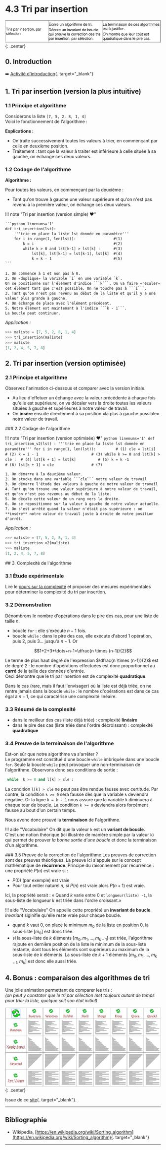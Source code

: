 # 4.3 Tri par insertion

![image](data/BO.png){: .center}

## 0. Introduction
:arrow_right: [Activité d'introduction](../intro_cours/){. target="_blank"}



## 1. Tri par insertion (version la plus intuitive)

### 1.1  Principe et algorithme
Considérons la liste `[7, 5, 2, 8, 1, 4]`  
Voici le fonctionnement de l'algorithme :  

<center>
<gif-player src="https://glassus.github.io/premiere_nsi/T4_Algorithmique/4.3_Tri_par_insertion/data/insertion1.gif" speed="1" play></gif-player>
</center>


**Explications :**

- On traite successivement toutes les valeurs à trier, en commençant par celle en deuxième position.
- Traitement : tant que la valeur à traiter est inférieure à celle située à sa gauche, on échange ces deux valeurs.

### 1.2 Codage de l'algorithme

**Algorithme :** 

Pour toutes les valeurs, en commençant par la deuxième :

- Tant qu'on trouve à gauche une valeur supérieure et qu'on n'est pas revenu à la première valeur, on échange ces deux valeurs.


!!! note "Tri par insertion (version simple) :heart:"
    
    ```python linenums='1'
    def tri_insertion(lst):
        '''trie en place la liste lst donnée en paramètre'''
        for i in range(1, len(lst)):                 #(1)
            k = i                                    #(2)
            while k > 0 and lst[k-1] > lst[k] :      #(3)
                lst[k], lst[k-1] = lst[k-1], lst[k]  #(4)    
                k = k - 1                            #(5)   
    ```

    1. On commence à 1 et non pas à 0.
    2. On «duplique» la variable `i` en une variable `k`.  
    On se positionne sur l'élément d'indice ```k```. On va faire «reculer» cet élément tant que c'est possible. On ne touche pas à ```i```. 
    3. Tant qu'on n'est pas revenu au début de la liste et qu'il y a une valeur plus grande à gauche.
    4. On échange de place avec l'élément précédent.
    5. Notre élément est maintenant à l'indice ```k - 1```.  
    La boucle peut continuer.
    


*Application :*


```python
>>> maliste = [7, 5, 2, 8, 1, 4]
>>> tri_insertion(maliste)
>>> maliste
[1, 2, 4, 5, 7, 8]
```

## 2. Tri par insertion (version optimisée)

### 2.1 Principe et algorithme
Observez l'animation ci-dessous et comparer avec la version initiale.  

<center>
<gif-player src="https://glassus.github.io/premiere_nsi/T4_Algorithmique/4.3_Tri_par_insertion/data/insertion2.gif" speed="1" play></gif-player>
</center>

- Au lieu d'effetuer un échange avec la valeur précédente à chaque fois qu'elle est supérieure, on va décaler vers la droite toutes les valeurs situées à gauche et supérieures à notre valeur de travail.
- On **insère** ensuite directement à sa position «la plus à gauche possible» notre valeur de travail. 

### 2.2 Codage de l'algorithme

!!! note "Tri par insertion (version optimisée) :heart:"
    ```python linenums='1'
    def tri_insertion_v2(lst) :
        '''trie en place la liste lst donnée en paramètre'''
        for i in range(1, len(lst)):         # (1)
            cle = lst[i]                     # (2)
            k = i - 1                        # (3)
            while k >= 0 and lst[k] > cle :  # (4)
                lst[k + 1] = lst[k]          # (5)
                k = k -1                     # (6)
            lst[k + 1] = cle                 # (7)
    ```

    1. On démarre à la deuxième valeur.
    2. On stocke dans une variable ```cle``` notre valeur de travail
    3. On démarre l'étude des valeurs à gauche de notre valeur de travail
    4. Tant qu'on trouve une valeur supérieure à notre valeur de travail, et qu'on n'est pas revenus au début de la liste.
    5. On décale cette valeur de un rang vers la droite.
    6. On se repositionne sur la valeur à gauche de notre valeur actuelle.
    7. On s'est arrêté quand la valeur n'était pas supérieure : on **insère** notre valeur de travail juste à droite de notre position d'arrêt.


*Application :*


```python
>>> maliste = [7, 5, 2, 8, 1, 4]
>>> tri_insertion_v2(maliste)
>>> maliste
[1, 2, 4, 5, 7, 8]
```

## 3. Complexité de l'algorithme

### 3.1  Étude expérimentale

Lire le [cours sur la complexité](../../4.2_Complexite/cours/) et proposer des mesures expérimentales pour déterminer la complexité du tri par insertion.



### 3.2 Démonstration
Dénombrons le nombre d'opérations dans le pire des cas, pour une liste de taille $n$.

- boucle `for` : elle s'exécute $n-1$ fois.
- boucle `while` : dans le pire des cas, elle exécute d'abord 1 opération, puis 2, puis 3... jusqu'à $n-1$. Or 

$$1+2+3+\dots+n-1=\dfrac{n \times (n-1)}{2}$$

Le terme de plus haut degré de l'expression $\dfrac{n \times (n-1)}{2}$ est de degré 2 : le nombre d'opérations effectuées est donc proportionnel au **carré** de la taille des données d'entrée.  
Ceci démontre que le tri par insertion est de complexité **quadratique**.

Dans le cas (rare, mais il faut l'envisager) où la liste est déjà triée, on ne rentre jamais dans la boucle `while` : le nombre d'opérations est dans ce cas égal à $n-1$, ce qui caractérise une complexité linéaire.

### 3.3 Résumé de la complexité 

- dans le meilleur des cas (liste déjà triée) : complexité **linéaire**
- dans le pire des cas (liste triée dans l'ordre décroissant) : complexité **quadratique**

### 3.4 Preuve de la terminaison de l'algorithme



Est-on sûr que notre algorithme va s'arrêter ?  
Le programme est constitué d'une boucle `while` imbriquée dans une boucle `for`. Seule la boucle `while` peut provoquer une non-terminaison de l'algorithme. Observons donc ses conditions de sortie : 

```python
 while  k >= 0 and l[k] > cle :
```

La condition `l[k] > cle` ne peut pas être rendue fausse avec certitude. 
Par contre, la condition `k >= 0` sera fausse dès que la variable `k` deviendra négative. Or la ligne 
`k = k - 1` nous assure que la variable `k` diminuera à chaque tour de boucle. La condition  `k >= 0` deviendra alors forcément fausse au bout d'un certain temps.

Nous avonc donc prouvé la **terminaison** de l'algorithme.

!!! aide "Vocabulaire"
    On dit que la valeur `k` est un **variant de boucle**.  
    C'est une notion théorique (ici illustrée de manière simple par la valeur `k`) qui permet de prouver *la bonne sortie d'une boucle* et donc la terminaison d'un algorithme.


### 3.5 Preuve de la correction de l'algorithme
Les preuves de correction sont des preuves théoriques. La preuve ici s'appuie sur le concept mathématique de **récurrence**. 
Principe du raisonnement par récurrence : 
une propriété $P(n)$ est vraie si :

- $P(0)$ (par exemple) est vraie
- Pour tout entier naturel $n$, si $P(n)$ est vraie alors $P(n+1)$ est vraie.

Ici, la propriété serait : « Quand $k$ varie entre 0 et `longueur(liste) -1`, la sous-liste de longueur $k$ est triée dans l'ordre croissant.»

!!! aide "Vocabulaire"
    On appelle cette propriété un **invariant de boucle**.  
    *Invariant* siginifie qu'elle reste vraie pour chaque boucle.

- quand $k$ vaut 0, on place le minimum $m_0$ de la liste en position 0, la sous-liste [$m_0$] est donc triée.
-  si la sous-liste de $k$ éléments [$m_0, m_1, ..., m_{k-1}$] est triée, l'algorithme rajoute en dernière position de la liste le minimum de la sous-liste restante, dont tous les éléments sont supérieurs au maximum de la sous-liste de $k$ éléments. La sous-liste de $k+1$ éléments [$m_0, m_1, ..., m_{k-1}, m_k$] est donc elle aussi triée.





## 4. Bonus : comparaison des algorithmes de tri 


Une jolie animation permettant de comparer les tris :  
*(on peut y constater que le tri par sélection met toujours autant de temps pour trier la liste, quelque soit son état initial)*

![image](data/comparaisons.gif){: .center}

Issue de ce [site](https://www.toptal.com/developers/sorting-algorithms){. target="_blank"}.


---
## Bibliographie
- Wikipedia, [https://en.wikipedia.org/wiki/Sorting_algorithm](https://en.wikipedia.org/wiki/Sorting_algorithm){. target="_blank"} 



---